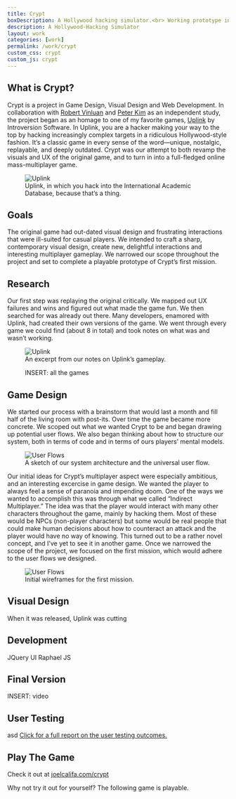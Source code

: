 ```yaml
---
title: Crypt
boxDescription: A Hollywood hacking simulator.<br> Working prototype included.
description: A Hollywood-Hacking Simulator
layout: work
categories: [work]
permalink: /work/crypt
custom_css: crypt
custom_js: crypt
---
```


## What is Crypt?
Crypt is a project in Game Design, Visual Design and Web Development. In collaboration with <a href="#">Robert Vinluan</a> and <a href="#">Peter Kim</a> as an independent study, the project began as an homage to one of my favorite games, <a href="#">Uplink</a> by Introversion Software. In Uplink, you are a hacker making your way to the top by hacking increasingly complex targets in a ridiculous Hollywood-style fashion. It&rsquo;s a classic game in every sense of the word&mdash;unique, nostalgic, replayable, and deeply outdated. Crypt was our attempt to both revamp the visuals and UX of the original game, and to turn in into a full-fledged online mass-multiplayer game.

<figure>
  <img src="/assets/images/work/crypt/uplink.jpg" alt="Uplink"><figcaption>Uplink, in which you hack into the International Academic Database, because that&rsquo;s a thing.</figcaption>
</figure>

## Goals
The original game had out-dated visual design and frustrating interactions that were ill-suited for casual players. We intended to craft a sharp, contemporary visual design, create new, delightful interactions and interesting multiplayer gameplay. We narrowed our scope throughout the project and set to complete a playable prototype of Crypt&rsquo;s first mission.

## Research
Our first step was replaying the original critically. We mapped out UX failures and wins and figured out what made the game fun. We then searched for was already out there. Many developers, enamored with Uplink, had created their own versions of the game. We went through every game we could find (about 8 in total) and took notes on what was and wasn&rsquo;t working.

<figure class="">
  <img src="/assets/images/work/crypt/likesuplink.png" alt="Uplink"><figcaption>An excerpt from our notes on Uplink&rsquo;s gameplay.</figcaption>
</figure>

<figure>INSERT: all the games</figure>

## Game Design
We started our process with a brainstorm that would last a month and fill half of the living room with post-its. Over time the game became more concrete. We scoped out what we wanted Crypt to be and began drawing up potential user flows. We also began thinking about how to structure our system, both in terms of code and in terms of ours players&rsquo; mental models.

<figure class="">
  <img src="/assets/images/work/crypt/userflows.jpg" alt="User Flows">
  <figcaption>A sketch of our system architecture and the universal user flow.</figcaption>
</figure>

Our initial ideas for Crypt&rsquo;s multiplayer aspect were especially ambitious, and an interesting excercise in game design. We wanted the player to always feel a sense of paranoia and impending doom. One of the ways we wanted to accomplish this was through what we called &ldquo;Indirect Multiplayer.&rdquo; The idea was that the player would interact with many other characters throughout the game, mainly by hacking them. Most of these would be NPCs (non-player characters) but some would be real people that could make human decisions about how to counteract an attack and the player would have no way of knowing. This turned out to be a rather novel concept, and I&rsquo;ve yet to see it in another game.
Once we narrowed the scope of the project, we focused on the first mission, which would adhere to the user flows we designed. 

<figure class="">
  <img src="/assets/images/work/crypt/wireframes.jpg" alt="User Flows"><figcaption>Initial wireframes for the first mission.</figcaption>
</figure>



## Visual Design
When it was released, Uplink was cutting <edge class=""></edge>
<img src="/assets/images/work/crypt/serverscreen.png" alt="">
<img src="/assets/images/work/crypt/loginscreen.png" alt="">
<img src="/assets/images/work/crypt/cypher.png" alt="">


## Development
JQuery UI
Raphael JS


## Final Version
INSERT: video


## User Testing
asd
<a href="#">Click for a full report on the user testing outcomes.</a>



## Play The Game
<p class="mobile tablet">Check it out at <a href="http://joelcalifa.com/crypt">joelcalifa.com/crypt</a></p>
<p class="full">Why not try it out for yourself? The following game is playable.</p>

<div class="game"></div>
